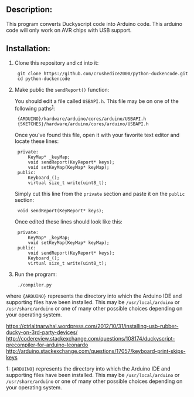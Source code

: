 Description:
------------

This program converts Duckyscript code into Arduino code. This arduino code will only work on AVR chips with USB support.

Installation:
-------------

1. Clone this repository and `cd` into it:
 
        git clone https://github.com/crushedice2000/python-duckencode.git
        cd python-duckencode

2. Make public the `sendReport()` function:

    You should edit a file called `USBAPI.h`. This file may be on one of the following paths<sup>[1](#footnote_1)</sup>:
    
        {ARDUINO}/hardware/arduino/cores/arduino/USBAPI.h
        {SKETCHES}/hardware/arduino/cores/arduino/USBAPI.h
        
    
    Once you've found this file, open it with your favorite text editor and locate these lines:
    
        private:
            KeyMap* _keyMap;
            void sendReport(KeyReport* keys);
            void setKeyMap(KeyMap* keyMap);
        public:
            Keyboard_();
            virtual size_t write(uint8_t);

    Simply cut this line from the `private` section and paste it on the `public` section:
    
        void sendReport(KeyReport* keys);

    Once edited these lines should look like this:
    
        private:
            KeyMap* _keyMap;
            void setKeyMap(KeyMap* keyMap);
        public:
            void sendReport(KeyReport* keys);
            Keyboard_();
            virtual size_t write(uint8_t);

3. Run the program:

        ./compiler.py



where `{ARDUINO}` represents the directory into which the Arduino IDE and supporting files have been installed. This may be `/usr/local/arduino` or `/usr/share/arduino` or one of many other possible choices depending on your operating system.
    
    


https://ctrlaltnarwhal.wordpress.com/2012/10/31/installing-usb-rubber-ducky-on-3rd-party-devices/
http://codereview.stackexchange.com/questions/108174/duckyscript-precompiler-for-arduino-leonardo http://arduino.stackexchange.com/questions/17057/keyboard-print-skips-keys
 
<a name="footnote_1">1</a>: `{ARDUINO}` represents the directory into which the Arduino IDE and supporting files have been installed. This may be `/usr/local/arduino` or `/usr/share/arduino` or one of many other possible choices depending on your operating system.

